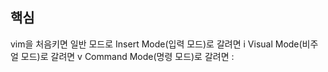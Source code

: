 ## 핵심
vim을 처음키면 일반 모드로 
Insert Mode(입력 모드)로 갈려면 i
Visual Mode(비주얼 모드)로 갈려면 v
Command Mode(명령 모드)로 갈려면 :


